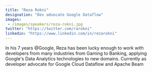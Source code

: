```yaml
---
title: "Reza Rokni"
designation: "Dev advocate Google Dataflow"
images: 
 - /images/speakers/reza-rokni.jpg
twitter: "https://twitter.com/rarokni"
linkedin: "https://www.linkedin.com/in/rezarokni"
---
```


In his 7 years @Google, Reza has been lucky enough to work with developers from many industries from Gaming to Banking, applying Google's Data Analytics technologies to new domains. Currently as developer advocate for Google Cloud Dataflow and Apache Beam